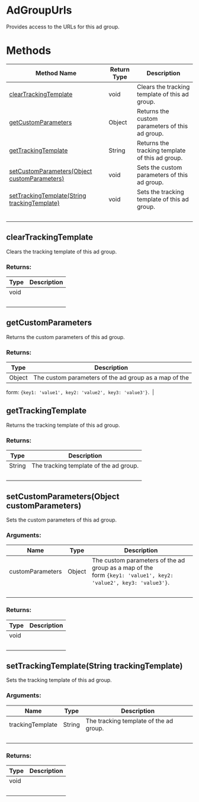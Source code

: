 # AdGroupUrls
Provides access to the URLs for this ad group.

# Methods
|Method Name|Return Type|Description|
|-|-|-
[clearTrackingTemplate](#cleartrackingtemplate)|void|Clears the tracking template of this ad group.<br />
[getCustomParameters](#getcustomparameters)|Object|Returns the custom parameters of this ad group.
[getTrackingTemplate](#gettrackingtemplate)|String|Returns the tracking template of this ad group.<br />
[setCustomParameters(Object customParameters)](#setcustomparameters~object-customparameters~)|void|Sets the custom parameters of this ad group.<br />
[setTrackingTemplate(String trackingTemplate)](#settrackingtemplate~string-trackingtemplate~)|void|Sets the tracking template of this ad group.<br />
&nbsp;|&nbsp;|&nbsp;

## <a name="cleartrackingtemplate"></a>clearTrackingTemplate
Clears the tracking template of this ad group.

### Returns:
|Type|Description|
|-|-
void|
&nbsp;|&nbsp;
## <a name="getcustomparameters"></a>getCustomParameters
Returns the custom parameters of this ad group.
### Returns:
|Type|Description|
|-|-
Object|The custom parameters of the ad group as a map of the
form: `{key1: 'value1', key2: 'value2', key3: 'value3'}`.
&nbsp;|&nbsp;
## <a name="gettrackingtemplate"></a>getTrackingTemplate
Returns the tracking template of this ad group.

### Returns:
|Type|Description|
|-|-
String|The tracking template of the ad group.
&nbsp;|&nbsp;
## <a name="setcustomparameters~object-customparameters~"></a>setCustomParameters(Object customParameters)
Sets the custom parameters of this ad group.

### Arguments:
|Name|Type|Description|
|-|-|-
customParameters|Object|The custom parameters of the ad group as a map of the<br />        form <code>{key1: 'value1', key2: 'value2', key3: 'value3'}</code>.
&nbsp;|&nbsp;|&nbsp;
### Returns:
|Type|Description|
|-|-
void|
&nbsp;|&nbsp;
## <a name="settrackingtemplate~string-trackingtemplate~"></a>setTrackingTemplate(String trackingTemplate)
Sets the tracking template of this ad group.

### Arguments:
|Name|Type|Description|
|-|-|-
trackingTemplate|String|The tracking template of the ad group.
&nbsp;|&nbsp;|&nbsp;
### Returns:
|Type|Description|
|-|-
void|
&nbsp;|&nbsp;
